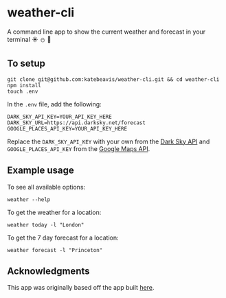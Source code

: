 # weather-cli
A command line app to show the current weather and forecast in your terminal :sunny: :snowman: :rainbow:
## To setup
```
git clone git@github.com:katebeavis/weather-cli.git && cd weather-cli
npm install
touch .env
```
In the ``.env`` file, add the following:
```
DARK_SKY_API_KEY=YOUR_API_KEY_HERE
DARK_SKY_URL=https://api.darksky.net/forecast
GOOGLE_PLACES_API_KEY=YOUR_API_KEY_HERE
```
Replace the ``DARK_SKY_API_KEY`` with your own from the [Dark Sky API](https://darksky.net/dev) and ``GOOGLE_PLACES_API_KEY`` from the [Google Maps API](https://developers.google.com/maps/documentation/geocoding/start#get-a-key).

## Example usage
To see all available options:

```weather --help```

To get the weather for a location:

```weather today -l "London"```

To get the 7 day forecast for a location:

```weather forecast -l "Princeton"```

## Acknowledgments
This app was originally based off the app built [here](https://timber.io/blog/creating-a-real-world-cli-app-with-node).

